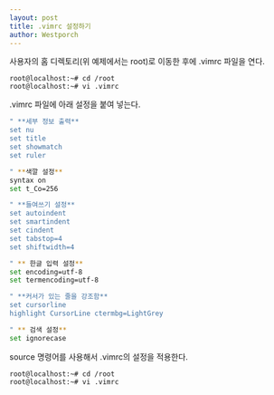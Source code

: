 ```yaml
---
layout: post
title: .vimrc 설정하기
author: Westporch
---
```

사용자의 홈 디렉토리(위 예제에서는 root)로 이동한 후에 .vimrc 파일을 연다.

```
root@localhost:~# cd /root
root@localhost:~# vi .vimrc
```
.vimrc 파일에 아래 설정을 붙여 넣는다.

```bash
" **세부 정보 출력**
set nu 
set title
set showmatch
set ruler

" **색깔 설정**
syntax on
set t_Co=256 

" **들여쓰기 설정**
set autoindent
set smartindent
set cindent
set tabstop=4
set shiftwidth=4

" ** 한글 입력 설정**
set encoding=utf-8
set termencoding=utf-8

" **커서가 있는 줄을 강조함**
set cursorline
highlight CursorLine ctermbg=LightGrey

" ** 검색 설정**
set ignorecase
```

source 명령어를 사용해서 .vimrc의 설정을 적용한다.

```
root@localhost:~# cd /root
root@localhost:~# vi .vimrc
```
